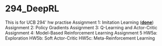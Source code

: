 # 294_DeepRL
This is for UCB 294' hw practise
Assignment 1: Imitation Learning ([**done**](/hw1))
Assignment 2: Policy Gradients 
Assignment 3: Q-Learning and Actor-Critic 
Assignment 4: Model-Based Reinforcement Learning 
Assignment 5
HW5a: Exploration 
HW5b: Soft Actor-Critic 
HW5c: Meta-Reinforcement Learning 
